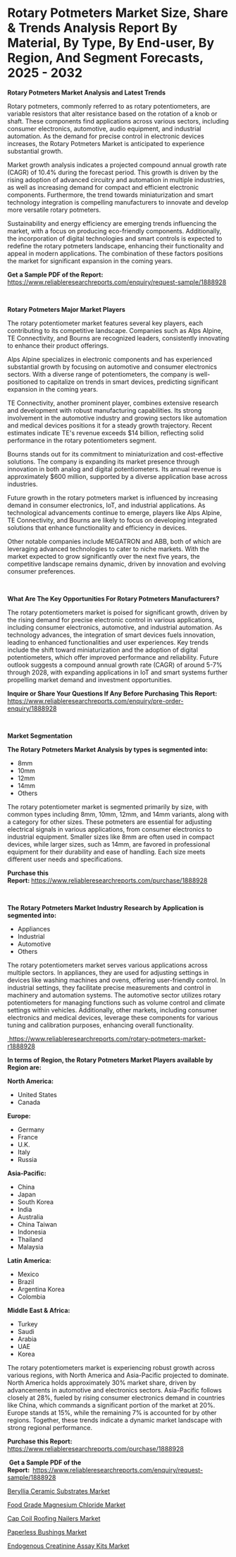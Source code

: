 <p><h1>Rotary Potmeters Market Size, Share & Trends Analysis Report By Material, By Type, By End-user, By Region, And Segment Forecasts, 2025 - 2032</h1></p><p><strong>Rotary Potmeters Market Analysis and Latest Trends</strong></p>
<p><p>Rotary potmeters, commonly referred to as rotary potentiometers, are variable resistors that alter resistance based on the rotation of a knob or shaft. These components find applications across various sectors, including consumer electronics, automotive, audio equipment, and industrial automation. As the demand for precise control in electronic devices increases, the Rotary Potmeters Market is anticipated to experience substantial growth.</p><p>Market growth analysis indicates a projected compound annual growth rate (CAGR) of 10.4% during the forecast period. This growth is driven by the rising adoption of advanced circuitry and automation in multiple industries, as well as increasing demand for compact and efficient electronic components. Furthermore, the trend towards miniaturization and smart technology integration is compelling manufacturers to innovate and develop more versatile rotary potmeters.</p><p>Sustainability and energy efficiency are emerging trends influencing the market, with a focus on producing eco-friendly components. Additionally, the incorporation of digital technologies and smart controls is expected to redefine the rotary potmeters landscape, enhancing their functionality and appeal in modern applications. The combination of these factors positions the market for significant expansion in the coming years.</p></p>
<p><strong>Get a Sample PDF of the Report:&nbsp;</strong> <a href="https://www.reliableresearchreports.com/enquiry/request-sample/1888928?utm_campaign=9&utm_medium=2&utm_source=Github&utm_content=ia&utm_term=14012025&utm_id=rotary-potmeters">https://www.reliableresearchreports.com/enquiry/request-sample/1888928</a></p>
<p>&nbsp;</p>
<p><strong>Rotary Potmeters Major Market Players</strong></p>
<p><p>The rotary potentiometer market features several key players, each contributing to its competitive landscape. Companies such as Alps Alpine, TE Connectivity, and Bourns are recognized leaders, consistently innovating to enhance their product offerings. </p><p>Alps Alpine specializes in electronic components and has experienced substantial growth by focusing on automotive and consumer electronics sectors. With a diverse range of potentiometers, the company is well-positioned to capitalize on trends in smart devices, predicting significant expansion in the coming years.</p><p>TE Connectivity, another prominent player, combines extensive research and development with robust manufacturing capabilities. Its strong involvement in the automotive industry and growing sectors like automation and medical devices positions it for a steady growth trajectory. Recent estimates indicate TE's revenue exceeds $14 billion, reflecting solid performance in the rotary potentiometers segment.</p><p>Bourns stands out for its commitment to miniaturization and cost-effective solutions. The company is expanding its market presence through innovation in both analog and digital potentiometers. Its annual revenue is approximately $600 million, supported by a diverse application base across industries.</p><p>Future growth in the rotary potmeters market is influenced by increasing demand in consumer electronics, IoT, and industrial applications. As technological advancements continue to emerge, players like Alps Alpine, TE Connectivity, and Bourns are likely to focus on developing integrated solutions that enhance functionality and efficiency in devices.</p><p>Other notable companies include MEGATRON and ABB, both of which are leveraging advanced technologies to cater to niche markets. With the market expected to grow significantly over the next five years, the competitive landscape remains dynamic, driven by innovation and evolving consumer preferences.</p></p>
<p>&nbsp;</p>
<p><strong>What Are The Key Opportunities For Rotary Potmeters Manufacturers?</strong></p>
<p><p>The rotary potentiometers market is poised for significant growth, driven by the rising demand for precise electronic control in various applications, including consumer electronics, automotive, and industrial automation. As technology advances, the integration of smart devices fuels innovation, leading to enhanced functionalities and user experiences. Key trends include the shift toward miniaturization and the adoption of digital potentiometers, which offer improved performance and reliability. Future outlook suggests a compound annual growth rate (CAGR) of around 5-7% through 2028, with expanding applications in IoT and smart systems further propelling market demand and investment opportunities.</p></p>
<p><strong>Inquire or Share Your Questions If Any Before Purchasing This Report:</strong> <a href="https://www.reliableresearchreports.com/enquiry/pre-order-enquiry/1888928?utm_campaign=9&utm_medium=2&utm_source=Github&utm_content=ia&utm_term=14012025&utm_id=rotary-potmeters">https://www.reliableresearchreports.com/enquiry/pre-order-enquiry/1888928</a></p>
<p>&nbsp;</p>
<p><strong>Market Segmentation</strong></p>
<p><strong>The Rotary Potmeters Market Analysis by types is segmented into:</strong></p>
<p><ul><li>8mm</li><li>10mm</li><li>12mm</li><li>14mm</li><li>Others</li></ul></p>
<p><p>The rotary potentiometer market is segmented primarily by size, with common types including 8mm, 10mm, 12mm, and 14mm variants, along with a category for other sizes. These potmeters are essential for adjusting electrical signals in various applications, from consumer electronics to industrial equipment. Smaller sizes like 8mm are often used in compact devices, while larger sizes, such as 14mm, are favored in professional equipment for their durability and ease of handling. Each size meets different user needs and specifications.</p></p>
<p><strong>Purchase this Report:&nbsp;</strong><a href="https://www.reliableresearchreports.com/purchase/1888928?utm_campaign=9&utm_medium=2&utm_source=Github&utm_content=ia&utm_term=14012025&utm_id=rotary-potmeters">https://www.reliableresearchreports.com/purchase/1888928</a></p>
<p>&nbsp;</p>
<p><strong>The Rotary Potmeters Market Industry Research by Application is segmented into:</strong></p>
<p><ul><li>Appliances</li><li>Industrial</li><li>Automotive</li><li>Others</li></ul></p>
<p><p>The rotary potentiometers market serves various applications across multiple sectors. In appliances, they are used for adjusting settings in devices like washing machines and ovens, offering user-friendly control. In industrial settings, they facilitate precise measurements and control in machinery and automation systems. The automotive sector utilizes rotary potentiometers for managing functions such as volume control and climate settings within vehicles. Additionally, other markets, including consumer electronics and medical devices, leverage these components for various tuning and calibration purposes, enhancing overall functionality.</p></p>
<p><a href="https://www.reliableresearchreports.com/rotary-potmeters-market-r1888928?utm_campaign=9&utm_medium=2&utm_source=Github&utm_content=ia&utm_term=14012025&utm_id=rotary-potmeters">&nbsp;https://www.reliableresearchreports.com/rotary-potmeters-market-r1888928</a></p>
<p><strong>In terms of Region, the Rotary Potmeters Market Players available by Region are:</strong></p>
<p>
    <p> <strong> North America: </strong>
        <ul>
            <li>United States</li>
            <li>Canada</li>
        </ul>
        </p> 
    <p> <strong> Europe: </strong>
        <ul>
            <li>Germany</li>
            <li>France</li>
            <li>U.K.</li>
            <li>Italy</li>
            <li>Russia</li>
        </ul>
        </p> 
    <p> <strong> Asia-Pacific: </strong>
        <ul>
            <li>China</li>
            <li>Japan</li>
            <li>South Korea</li>
            <li>India</li>
            <li>Australia</li>
            <li>China Taiwan</li>
            <li>Indonesia</li>
            <li>Thailand</li>
            <li>Malaysia</li>
        </ul>
        </p> 
    <p> <strong> Latin America: </strong>
        <ul>
            <li>Mexico</li>
            <li>Brazil</li>
            <li>Argentina Korea</li>
            <li>Colombia</li>
        </ul>
        </p> 
    <p> <strong> Middle East & Africa: </strong>
        <ul>
            <li>Turkey</li>
            <li>Saudi</li>
            <li>Arabia</li>
            <li>UAE</li>
            <li>Korea</li>
        </ul>
    </p>
    </p>
<p><p>The rotary potentiometers market is experiencing robust growth across various regions, with North America and Asia-Pacific projected to dominate. North America holds approximately 30% market share, driven by advancements in automotive and electronics sectors. Asia-Pacific follows closely at 28%, fueled by rising consumer electronics demand in countries like China, which commands a significant portion of the market at 20%. Europe stands at 15%, while the remaining 7% is accounted for by other regions. Together, these trends indicate a dynamic market landscape with strong regional performance.</p></p>
<p><strong>Purchase this Report: </strong><a href="https://www.reliableresearchreports.com/purchase/1888928?utm_campaign=9&utm_medium=2&utm_source=Github&utm_content=ia&utm_term=14012025&utm_id=rotary-potmeters">https://www.reliableresearchreports.com/purchase/1888928</a></p>
<p>&nbsp;<strong>Get a Sample PDF of the Report:&nbsp;&nbsp;</strong><a href="https://www.reliableresearchreports.com/enquiry/request-sample/1888928?utm_campaign=9&utm_medium=2&utm_source=Github&utm_content=ia&utm_term=14012025&utm_id=rotary-potmeters">https://www.reliableresearchreports.com/enquiry/request-sample/1888928</a></p>
<p><strong></strong></p>
<p><p><a href="https://github.com/manesros8/Market-Research-Report-List-1/blob/main/beryllia-ceramic-substrates-market.md?utm_campaign=9&utm_medium=2&utm_source=Github&utm_content=ia&utm_term=14012025&utm_id=rotary-potmeters">Beryllia Ceramic Substrates Market</a></p><p><a href="https://github.com/SanjidaMahmud54/Market-Research-Report-List-1/blob/main/food-grade-magnesium-chloride-market.md?utm_campaign=9&utm_medium=2&utm_source=Github&utm_content=ia&utm_term=14012025&utm_id=rotary-potmeters">Food Grade Magnesium Chloride Market</a></p><p><a href="https://github.com/WashimHussain441/Market-Research-Report-List-1/blob/main/cap-coil-roofing-nailers-market.md?utm_campaign=9&utm_medium=2&utm_source=Github&utm_content=ia&utm_term=14012025&utm_id=rotary-potmeters">Cap Coil Roofing Nailers Market</a></p><p><a href="https://github.com/hgf64gh/Market-Research-Report-List-1/blob/main/paperless-bushings-market.md?utm_campaign=9&utm_medium=2&utm_source=Github&utm_content=ia&utm_term=14012025&utm_id=rotary-potmeters">Paperless Bushings Market</a></p><p><a href="https://github.com/ulyssacrayne00231/Market-Research-Report-List-1/blob/main/endogenous-creatinine-assay-kits-market.md?utm_campaign=9&utm_medium=2&utm_source=Github&utm_content=ia&utm_term=14012025&utm_id=rotary-potmeters">Endogenous Creatinine Assay Kits Market</a></p></p>